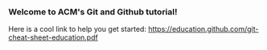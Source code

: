 ### Welcome to ACM's Git and Github tutorial!

Here is a cool link to help you get started: https://education.github.com/git-cheat-sheet-education.pdf
